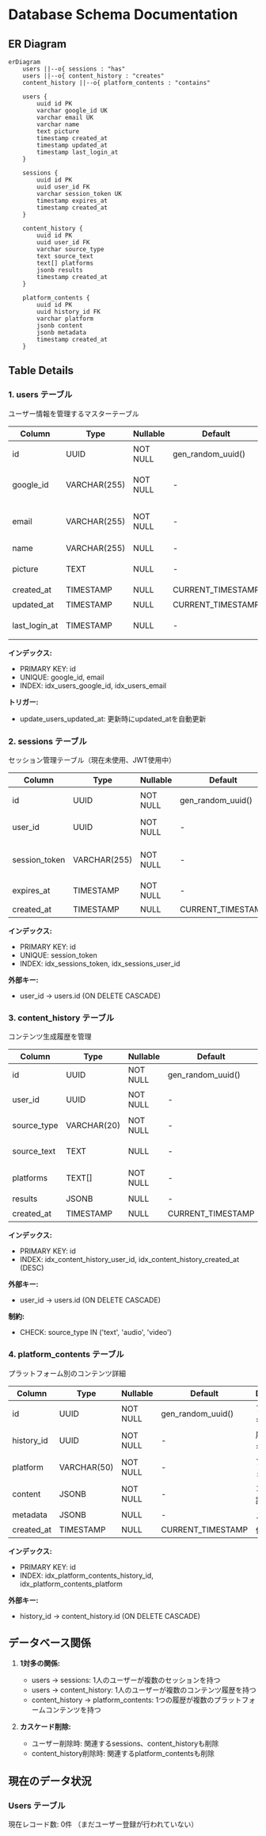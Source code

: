 # Database Schema Documentation

## ER Diagram

```mermaid
erDiagram
    users ||--o{ sessions : "has"
    users ||--o{ content_history : "creates"
    content_history ||--o{ platform_contents : "contains"

    users {
        uuid id PK
        varchar google_id UK
        varchar email UK
        varchar name
        text picture
        timestamp created_at
        timestamp updated_at
        timestamp last_login_at
    }

    sessions {
        uuid id PK
        uuid user_id FK
        varchar session_token UK
        timestamp expires_at
        timestamp created_at
    }

    content_history {
        uuid id PK
        uuid user_id FK
        varchar source_type
        text source_text
        text[] platforms
        jsonb results
        timestamp created_at
    }

    platform_contents {
        uuid id PK
        uuid history_id FK
        varchar platform
        jsonb content
        jsonb metadata
        timestamp created_at
    }
```

## Table Details

### 1. users テーブル
ユーザー情報を管理するマスターテーブル

| Column | Type | Nullable | Default | Description |
|--------|------|----------|---------|-------------|
| id | UUID | NOT NULL | gen_random_uuid() | プライマリキー |
| google_id | VARCHAR(255) | NOT NULL | - | Google OAuth ID (ユニーク) |
| email | VARCHAR(255) | NOT NULL | - | メールアドレス (ユニーク) |
| name | VARCHAR(255) | NULL | - | ユーザー名 |
| picture | TEXT | NULL | - | プロフィール画像URL |
| created_at | TIMESTAMP | NULL | CURRENT_TIMESTAMP | 作成日時 |
| updated_at | TIMESTAMP | NULL | CURRENT_TIMESTAMP | 更新日時 |
| last_login_at | TIMESTAMP | NULL | - | 最終ログイン日時 |

**インデックス:**
- PRIMARY KEY: id
- UNIQUE: google_id, email
- INDEX: idx_users_google_id, idx_users_email

**トリガー:**
- update_users_updated_at: 更新時にupdated_atを自動更新

### 2. sessions テーブル
セッション管理テーブル（現在未使用、JWT使用中）

| Column | Type | Nullable | Default | Description |
|--------|------|----------|---------|-------------|
| id | UUID | NOT NULL | gen_random_uuid() | プライマリキー |
| user_id | UUID | NOT NULL | - | ユーザーID (外部キー) |
| session_token | VARCHAR(255) | NOT NULL | - | セッショントークン (ユニーク) |
| expires_at | TIMESTAMP | NOT NULL | - | 有効期限 |
| created_at | TIMESTAMP | NULL | CURRENT_TIMESTAMP | 作成日時 |

**インデックス:**
- PRIMARY KEY: id
- UNIQUE: session_token
- INDEX: idx_sessions_token, idx_sessions_user_id

**外部キー:**
- user_id → users.id (ON DELETE CASCADE)

### 3. content_history テーブル
コンテンツ生成履歴を管理

| Column | Type | Nullable | Default | Description |
|--------|------|----------|---------|-------------|
| id | UUID | NOT NULL | gen_random_uuid() | プライマリキー |
| user_id | UUID | NOT NULL | - | ユーザーID (外部キー) |
| source_type | VARCHAR(20) | NOT NULL | - | ソースタイプ (text/audio/video) |
| source_text | TEXT | NULL | - | 元テキストまたは転写テキスト |
| platforms | TEXT[] | NOT NULL | - | 対象プラットフォーム配列 |
| results | JSONB | NULL | - | 生成結果 |
| created_at | TIMESTAMP | NULL | CURRENT_TIMESTAMP | 作成日時 |

**インデックス:**
- PRIMARY KEY: id
- INDEX: idx_content_history_user_id, idx_content_history_created_at (DESC)

**外部キー:**
- user_id → users.id (ON DELETE CASCADE)

**制約:**
- CHECK: source_type IN ('text', 'audio', 'video')

### 4. platform_contents テーブル
プラットフォーム別のコンテンツ詳細

| Column | Type | Nullable | Default | Description |
|--------|------|----------|---------|-------------|
| id | UUID | NOT NULL | gen_random_uuid() | プライマリキー |
| history_id | UUID | NOT NULL | - | 履歴ID (外部キー) |
| platform | VARCHAR(50) | NOT NULL | - | プラットフォーム名 |
| content | JSONB | NOT NULL | - | コンテンツ詳細 |
| metadata | JSONB | NULL | - | メタデータ |
| created_at | TIMESTAMP | NULL | CURRENT_TIMESTAMP | 作成日時 |

**インデックス:**
- PRIMARY KEY: id
- INDEX: idx_platform_contents_history_id, idx_platform_contents_platform

**外部キー:**
- history_id → content_history.id (ON DELETE CASCADE)

## データベース関係

1. **1対多の関係:**
   - users → sessions: 1人のユーザーが複数のセッションを持つ
   - users → content_history: 1人のユーザーが複数のコンテンツ履歴を持つ
   - content_history → platform_contents: 1つの履歴が複数のプラットフォームコンテンツを持つ

2. **カスケード削除:**
   - ユーザー削除時: 関連するsessions、content_historyも削除
   - content_history削除時: 関連するplatform_contentsも削除

## 現在のデータ状況

### Users テーブル
現在レコード数: 0件
（まだユーザー登録が行われていない）